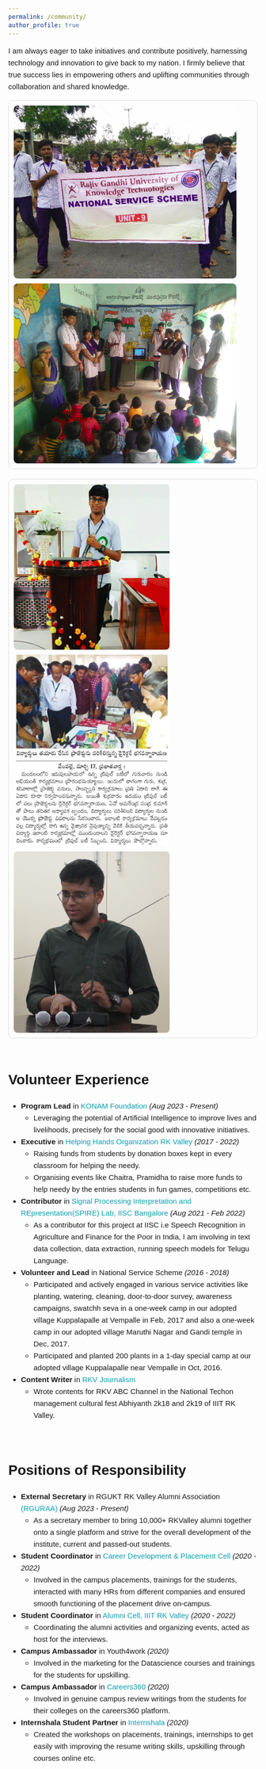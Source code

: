 ```yaml
---
permalink: /community/
author_profile: true
---
```

<div class="content-container" style="font-family: Arial, sans-serif; line-height: 1.6;">

<p style="font-size: 15px;">I am always eager to take initiatives and contribute positively, harnessing technology and innovation to give back to my nation. I firmly believe that true success lies in empowering others and uplifting communities through collaboration and shared knowledge.</p>
    
<style>
    .talk-container {
        display: flex;
        flex-direction: column; /* Stacks items vertically */
        gap: 20px; /* Space between talk items */
    }

    .talk-item {
        color: #1B1212;
        border: 1px solid #ddd;
        border-radius: 10px;
        padding: 10px;
        display: flex;
        align-items: center;
        gap: 10px;
        transition: box-shadow 0.3s ease; /* Smooth transition for shadow */
        flex-wrap: wrap; /* Allow images to wrap */
    }

    .talk-item:hover {
        box-shadow: 0 4px 15px rgba(0, 0, 0, 0.2); /* Shadow effect on hover */
    }

    .talk-image, .talk-image1 {
        height: auto;
        border-radius: 8px;
        max-width: 100%; /* Allow images to scale down responsively */
    }

    .talk-image {
        width: 450px; /* Can keep or remove based on your layout needs */
    }

    .talk-image1 {
        width: 315px; /* Can keep or remove based on your layout needs */
    }
</style>

<div class="talk-container">
    <div class="talk-item">
        <img src="../images/g3.jpg" alt="Talk 1" class="talk-image" />
        <img src="../images/g8.png" alt="Talk 2" class="talk-image" />
    </div>
    <div class="talk-item">
        <img src="../images/g4.png" alt="Talk 1" class="talk-image1" />
        <img src="../images/g55.jpg" alt="Talk 2" class="talk-image1" />
        <img src="../images/n.JPG" alt="Talk 2" class="talk-image1" />
    </div>
</div>
<br>

    
<h1 id="volunteer-experience">Volunteer Experience</h1>
<ul style="font-size: 15px;">
  <li>
    <strong>Program Lead</strong> in <a href="https://konamfoundation.org/" style="color: rgb(16, 158, 176); text-decoration: none;">KONAM Foundation</a><em> (Aug 2023 - Present)</em><br>
    <ul>
      <li>Leveraging the potential of Artificial Intelligence to improve lives and livelihoods, precisely for the social good with innovative initiatives.</li>
    </ul>
  </li>
  <li>
    <strong>Executive</strong> in <a href="https://www.linkedin.com/company/helping-hands-organisation-rkvalley/posts/?feedView=all" style="color: rgb(16, 158, 176); text-decoration: none;">Helping Hands Organization RK Valley</a><em> (2017 - 2022)</em><br>
    <ul>
      <li>Raising funds from students by donation boxes kept in every classroom for helping the needy.</li>
      <li>Organising events like Chaitra, Pramidha to raise more funds to help needy by the entries students in fun games, competitions etc.</li>
    </ul>
  </li>
  <li>
    <strong>Contributor</strong> in <a href="https://respin.iisc.ac.in/students/peyala%20samarasimha%20reddy" style="color: rgb(16, 158, 176); text-decoration: none;">Signal Processing Interpretation and REpresentation(SPIRE) Lab, IISC Bangalore</a><em> (Aug 2021 - Feb 2022)</em><br>
    <ul>
      <li>As a contributor for this project at IISC i.e Speech Recognition in Agriculture and Finance for the Poor in India, I am involving in text data collection, data extraction, running speech models for Telugu Language.</li>
    </ul>
  </li>
  <li>
    <strong>Volunteer and Lead</strong> in National Service Scheme <em>(2016 - 2018)</em><br>
    <ul>
      <li>Participated and actively engaged in various service activities like planting, watering, cleaning, door-to-door survey, awareness campaigns, swatchh seva in a one-week camp in our adopted village Kuppalapalle at Vempalle in Feb, 2017 and also a one-week camp in our adopted village Maruthi Nagar and Gandi temple in Dec, 2017.</li>
      <li>Participated and planted 200 plants in a 1-day special camp at our adopted village Kuppalapalle near Vempalle in Oct, 2016.</li>
    </ul>
  </li>
  <li>
    <strong>Content Writer</strong> in <a href="https://www.youtube.com/@rkvabc1630" style="color: rgb(16, 158, 176); text-decoration: none;">RKV Journalism</a><br>
    <ul>
      <li>Wrote contents for RKV ABC Channel in the National Techon management cultural fest Abhiyanth 2k18 and 2k19 of IIIT RK Valley.</li>
    </ul>
  </li>
</ul>
<br>
<h1 id="positions-of-responsibility">Positions of Responsibility</h1>
<ul style="font-size: 15px;">
  <li>
    <strong>External Secretary</strong> in RGUKT RK Valley Alumni Association <a href="https://alumni.rguktrkv.ac.in/" style="color: rgb(16, 158, 176); text-decoration: none;">(RGURAA)</a><em> (Aug 2023 - Present)</em><br>
    <ul>
      <li>As a secretary member to bring 10,000+ RKValley alumni together onto a single platform and strive for the overall development of the institute, current and passed-out students.</li>
    </ul>
  </li>
  <li>
    <strong>Student Coordinator</strong> in <a href="https://www.linkedin.com/company/career-development-and-placement-cell-cdpc-rgukt-rk-valley" style="color: rgb(16, 158, 176); text-decoration: none;">Career Development & Placement Cell</a><em> (2020 - 2022)</em><br>
    <ul>
      <li>Involved in the campus placements, trainings for the students, interacted with many HRs from different companies and ensured smooth functioning of the placement drive on-campus.</li>
    </ul>
  </li>
  <li>
    <strong>Student Coordinator</strong> in <a href="https://www.youtube.com/@RGURAA" style="color: rgb(16, 158, 176); text-decoration: none;"> Alumni Cell, IIIT RK Valley</a><em> (2020 - 2022)</em><br>
    <ul>
      <li>Coordinating the alumni activities and organizing events, acted as host for the interviews.</li>
    </ul>
  </li>
  <li>
    <strong>Campus Ambassador</strong> in Youth4work<em> (2020)</em><br>
    <ul>
      <li>Involved in the marketing for the Datascience courses and trainings for the students for upskilling.</li>
    </ul>
  </li>
  <li>
    <strong>Campus Ambassador</strong> in <a href="https://www.careers360.com/" style="color: rgb(16, 158, 176); text-decoration: none;">Careers360</a><em> (2020)</em><br>
    <ul>
      <li>Involved in genuine campus review writings from the students for their colleges on the careers360 platform.</li>
    </ul>
  </li>
  <li>
    <strong>Internshala Student Partner</strong> in <a href="https://internshala.com/" style="color: rgb(16, 158, 176); text-decoration: none;">Internshala</a><em> (2020)</em><br>
    <ul>
      <li>Created the workshops on placements, trainings, internships to get easily with improving the resume writing skills, upskilling through courses online etc.</li>
    </ul>
  </li>
</ul>
